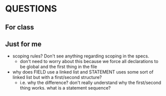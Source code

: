 # QUESTIONS

## For class


## Just for me
- scoping rules? Don't see anything regarding scoping in the specs.
    - don't need to worry about this because we force all declarations to be global and the first thing in the file
- why does FIELD use a linked list and STATEMENT uses some sort of linked list but with a first/second structure?
    - i.e. why the difference? don't really understand why the first/second thing works. what is a statement sequence?
